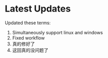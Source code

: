 # Latest Updates
Updated these terms:
1. Simultaneously support linux and windows
2. Fixed workflow
3. 真的修好了
4. 这回真的没问题了